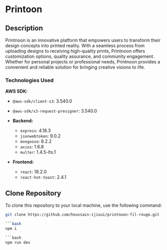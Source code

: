 # Printoon

## Description
Printnoon is an innovative platform that empowers users to transform their design concepts into printed reality. With a seamless process from uploading designs to receiving high-quality prints, Printnoon offers customization options, quality assurance, and community engagement. Whether for personal projects or professional needs, Printnoon provides a convenient and reliable solution for bringing creative visions to life.

### Technologies Used

**AWS SDK:**
  - `@aws-sdk/client-s3`: 3.540.0
  - `@aws-sdk/s3-request-presigner`: 3.540.0

- **Backend:**
  - `express`: 4.18.3
  - `jsonwebtoken`: 9.0.2
  - `mongoose`: 8.2.2
  - `axios`: 1.6.8
  - `multer`: 1.4.5-lts.1

- **Frontend:**
  - `react`: 18.2.0
  - `react-hot-toast`: 2.4.1

## Clone Repository

To clone this repository to your local machine, use the following command:

```bash
git clone https://github.com/houssain-ijioui/printnoon-fil-rouge.git

```bash
npm i

```bash
npm run dev

